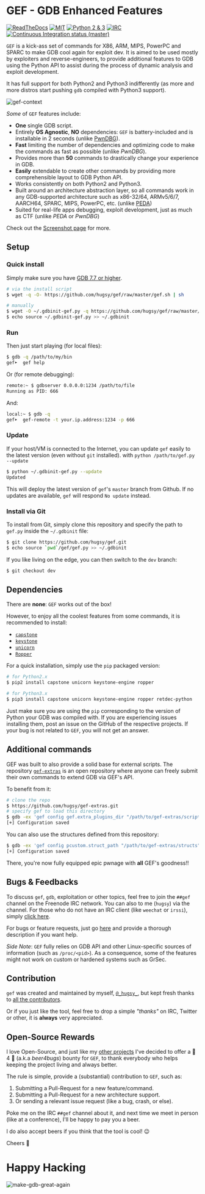 # GEF - GDB Enhanced Features #

[![ReadTheDocs](https://readthedocs.org/projects/gef/badge/?version=master)](https://gef.readthedocs.org/en/master/) [![MIT](https://img.shields.io/packagist/l/doctrine/orm.svg?maxAge=2592000?style=plastic)](https://github.com/hugsy/gef/blob/master/LICENSE) [![Python 2 & 3](https://img.shields.io/badge/Python-2%20%26%203-green.svg)](https://github.com/hugsy/gef/) [![IRC](https://img.shields.io/badge/freenode-%23%23gef-yellowgreen.svg)](https://webchat.freenode.net/?channels=##gef)  [![Continuous Integration status (master)](https://secure.travis-ci.org/hugsy/gef.png?branch=master)](https://travis-ci.org/hugsy/gef?branch=master)

`GEF` is a kick-ass set of commands for X86, ARM, MIPS, PowerPC and SPARC to
make GDB cool again for exploit dev. It is aimed to be used mostly by exploiters
and reverse-engineers, to provide additional features to GDB using the Python
API to assist during the process of dynamic analysis and exploit development.

It has full support for both Python2 and Python3 indifferently (as more and more
distros start pushing `gdb` compiled with Python3 support).

![gef-context](http://i.imgur.com/Uz5CHeH.png)


*Some* of `GEF` features include:

  * **One** single GDB script.
  * Entirely **OS Agnostic**, **NO** dependencies: `GEF` is battery-included and is installable in 2 seconds (unlike [PwnDBG](https://github.com/pwndbg/pwndbg)).
  * **Fast** limiting the number of dependencies and optimizing code to make the
    commands as fast as possible (unlike _PwnDBG_).
  * Provides more than **50** commands to drastically change your experience in
    GDB.
  * **Easily** extendable to create other commands by providing more comprehensible
    layout to GDB Python API.
  * Works consistently on both Python2 and Python3.
  * Built around an architecture abstraction layer, so all commands work in any
    GDB-supported architecture such as x86-32/64, ARMv5/6/7, AARCH64, SPARC, MIPS,
    PowerPC, etc. (unlike [PEDA](https://github.com/longld/peda))
  * Suited for real-life apps debugging, exploit development, just as much as
    CTF (unlike _PEDA_ or _PwnDBG_)

Check out the [Screenshot page](screenshots/) for more.


## Setup ##

### Quick install ###

Simply make sure you have [GDB 7.7 or higher](https://www.gnu.org/s/gdb).

```bash
# via the install script
$ wget -q -O- https://github.com/hugsy/gef/raw/master/gef.sh | sh

# manually
$ wget -O ~/.gdbinit-gef.py -q https://github.com/hugsy/gef/raw/master/gef.py
$ echo source ~/.gdbinit-gef.py >> ~/.gdbinit
```

### Run ###

Then just start playing (for local files):

```bash
$ gdb -q /path/to/my/bin
gef➤  gef help
```

Or (for remote debugging):

```bash
remote:~ $ gdbserver 0.0.0.0:1234 /path/to/file
Running as PID: 666
```

And:

```bash
local:~ $ gdb -q
gef➤  gef-remote -t your.ip.address:1234 -p 666
```

### Update ###

If your host/VM is connected to the Internet, you can update `gef` easily to the
latest version (even without `git` installed). with
`python /path/to/gef.py --update`

```bash
$ python ~/.gdbinit-gef.py --update
Updated
```

This will deploy the latest version of `gef`'s `master` branch from Github.
If no updates are available, `gef` will respond `No update` instead.


### Install via Git ###

To install from Git, simply clone this repository and specify the path to
`gef.py` inside the `~/.gdbinit` file:

```bash
$ git clone https://github.com/hugsy/gef.git
$ echo source `pwd`/gef/gef.py >> ~/.gdbinit
```

If you like living on the edge, you can then switch to the `dev` branch:

```bash
$ git checkout dev
```


## Dependencies ##

There are **none**: `GEF` works out of the box!

However, to enjoy all the coolest features from some commands, it is recommended
to install:

- [`capstone`](https://github.com/aquynh/capstone)
- [`keystone`](https://github.com/keystone-engine/keystone)
- [`unicorn`](https://github.com/unicorn-engine/unicorn)
- [`Ropper`](https://github.com/sashs/ropper)


For a quick installation, simply use the `pip` packaged version:

```bash
# for Python2.x
$ pip2 install capstone unicorn keystone-engine ropper

# for Python3.x
$ pip3 install capstone unicorn keystone-engine ropper retdec-python
```

Just make sure you are using the `pip` corresponding to the version of Python
your GDB was compiled with. If you are experiencing issues installing them,
post an issue on the GitHub of the respective projects. If your bug is not
related to `GEF`, you will not get an answer.


## Additional commands ##

GEF was built to also provide a solid base for external scripts. The
repository [`gef-extras`](https://github.com/hugsy/gef-extras) is an open
repository where anyone can freely submit their own commands to extend GDB via
GEF's API.

To benefit from it:

```bash
# clone the repo
$ https://github.com/hugsy/gef-extras.git
# specify gef to load this directory
$ gdb -ex 'gef config gef.extra_plugins_dir "/path/to/gef-extras/scripts"' -ex 'gef save' -ex quit
[+] Configuration saved
```

You can also use the structures defined from this repository:
```bash
$ gdb -ex 'gef config pcustom.struct_path "/path/to/gef-extras/structs"' -ex 'gef save' -ex quit
[+] Configuration saved
```


There, you're now fully equipped epic pwnage with **all** GEF's goodness!!


## Bugs & Feedbacks ##

To discuss `gef`, `gdb`, exploitation or other topics, feel free to join the
`##gef` channel on the Freenode IRC network. You can also to me (`hugsy`) via the
channel. For those who do not have an IRC client (like `weechat` or `irssi`),
simply [click here](https://webchat.freenode.net/?channels=##gef).

For bugs or feature requests, just
go [here](https://github.com/hugsy/gef/issues) and provide a thorough description
if you want help.

_Side Note_: `GEF` fully relies on GDB API and other Linux-specific sources of information
(such as `/proc/<pid>`). As a consequence, some of the features might not work on
custom or hardened systems such as GrSec.

## Contribution ##

`gef` was created and maintained by myself,
[`@_hugsy_`](https://twitter.com/_hugsy_), but kept fresh thanks to [all
the contributors](https://github.com/hugsy/gef/graphs/contributors).

Or if you just like the tool, feel free to drop a simple *"thanks"* on IRC,
Twitter or other, it is **always** very appreciated.


## Open-Source Rewards ##

I love Open-Source, and just like
my [other projects](https://proxenet.readthedocs.io/en/latest/#contributing)
I've decided to offer a :beer: 4 :bug: (a.k.a *beer4bugs*) bounty for
`GEF`, to thank everybody who helps keeping the project living and always
better.

The rule is simple, provide a (substantial) contribution to `GEF`, such as:

   1. Submitting a Pull-Request for a new feature/command.
   1. Submitting a Pull-Request for a new architecture support.
   1. Or sending a relevant issue request (like a bug, crash, or else).

Poke me on the IRC `##gef` channel about it, and next time we meet in person
(like at a conference), I'll be happy to pay you a beer.

I do also accept beers if you think that the tool is cool! :wink:

Cheers :beers:

# Happy Hacking #

![make-gdb-great-again](https://i.imgur.com/jlkM0P6.jpg)
